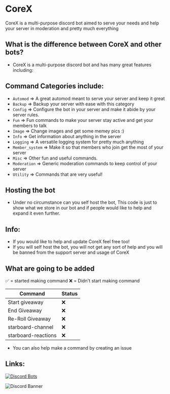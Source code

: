 # CoreX

CoreX is a multi-purpose discord bot aimed to serve your needs and help your server in moderation and pretty much everything

## What is the difference between CoreX and other bots?

- CoreX is a multi-purpose discord bot and has many great features including:

## **Command Categories include:**

- `Automod` => A great automod meant to serve your server and keep it great
- `Backup` => Backup your server with ease with this category
- `Config` => Configure the bot in your server and make it abide by your server rules.
- `Fun` => Fun commands to make your server stay active and get your members to talk
- `Image` => Change images and get some memey pics :)
- `Info` => Get information about anything in the server
- `Logging` => A versatile logging system for pretty much anything
- `Member_system` => Make it so that members who join get the most of your server
- `Misc` => Other fun and useful commands.
- `Moderation` => Generic moderation commands to keep control of your server
- `Utility` => Commands that are very useful!

## Hosting the bot

- Under no circumstance can you self host the bot, This code is just to show what we store in our bot and if people would like to help and expand it even further.

## Info:

- If you would like to help and update CoreX feel free too!
- If you will self host the bot, you will not get any sort of help and you will be banned from the support server and usage of CoreX

## What are going to be added

✅ = started making command
❌ = Didn't start making command

| Command             | Status |
| ------------------- | ------ |
| Start giveaway      | ❌     |
| End Giveaway        | ❌     |
| Re-Roll Giveaway    | ❌     |
| starboard-channel   | ❌     |
| starboard-reactions | ❌     |

- You can also help make a command by creating an issue

## Links:

[![Discord Bots](https://top.gg/api/widget/819643325177921587.svg)](https://top.gg/bot/819643325177921587)

![Discord Banner](https://discordapp.com/api/guilds/818760629920989225/widget.png?style=banner2)
